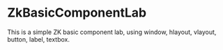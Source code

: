 # ZkBasicComponentLab
This is a simple ZK basic component lab, using window, hlayout, vlayout, button, label, textbox.
